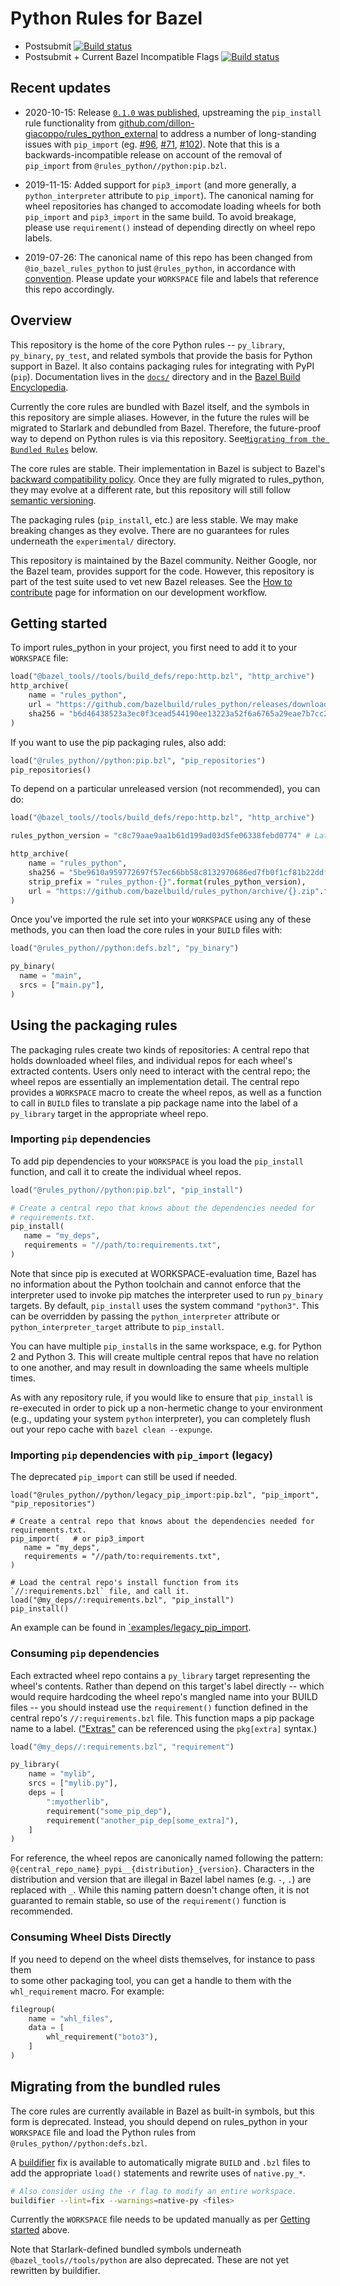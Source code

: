# Python Rules for Bazel

* Postsubmit [![Build status](https://badge.buildkite.com/0bcfe58b6f5741aacb09b12485969ba7a1205955a45b53e854.svg?branch=master)](https://buildkite.com/bazel/python-rules-python-postsubmit)
* Postsubmit + Current Bazel Incompatible Flags [![Build status](https://badge.buildkite.com/219007166ab6a7798b22758e7ae3f3223001398ffb56a5ad2a.svg?branch=master)](https://buildkite.com/bazel/rules-python-plus-bazelisk-migrate)

## Recent updates

* 2020-10-15: Release [`0.1.0` was published](https://github.com/bazelbuild/rules_python/releases/tag/0.1.0), upstreaming
the `pip_install` rule functionality from [github.com/dillon-giacoppo/rules_python_external](https://github.com/dillon-giacoppo/rules_python_external)
to address a number of long-standing issues with `pip_import` (eg. [#96](https://github.com/bazelbuild/rules_python/issues/96), [#71](https://github.com/bazelbuild/rules_python/issues/71), [#102](https://github.com/bazelbuild/rules_python/issues/102)).
Note that this is a backwards-incompatible release on account of the removal of `pip_import` from `@rules_python//python:pip.bzl`.  

* 2019-11-15: Added support for `pip3_import` (and more generally, a
`python_interpreter` attribute to `pip_import`). The canonical naming for wheel
repositories has changed to accomodate loading wheels for both `pip_import` and
`pip3_import` in the same build. To avoid breakage, please use `requirement()`
instead of depending directly on wheel repo labels.

* 2019-07-26: The canonical name of this repo has been changed from
`@io_bazel_rules_python` to just `@rules_python`, in accordance with
[convention](https://docs.bazel.build/versions/master/skylark/deploying.html#workspace).
Please update your `WORKSPACE` file and labels that reference this repo
accordingly.

## Overview

This repository is the home of the core Python rules -- `py_library`,
`py_binary`, `py_test`, and related symbols that provide the basis for Python
support in Bazel. It also contains packaging rules for integrating with PyPI
(`pip`). Documentation lives in the
[`docs/`](https://github.com/bazelbuild/rules_python/tree/master/docs)
directory and in the
[Bazel Build Encyclopedia](https://docs.bazel.build/versions/master/be/python.html).

Currently the core rules are bundled with Bazel itself, and the symbols in this
repository are simple aliases. However, in the future the rules will be
migrated to Starlark and debundled from Bazel. Therefore, the future-proof way
to depend on Python rules is via this repository. See[`Migrating from the Bundled Rules`](#Migrating-from-the-bundled-rules) below.

The core rules are stable. Their implementation in Bazel is subject to Bazel's
[backward compatibility policy](https://docs.bazel.build/versions/master/backward-compatibility.html).
Once they are fully migrated to rules_python, they may evolve at a different
rate, but this repository will still follow
[semantic versioning](https://semver.org).

The packaging rules (`pip_install`, etc.) are less stable. We may make breaking
changes as they evolve. There are no guarantees for rules underneath the
`experimental/` directory.

This repository is maintained by the Bazel community. Neither Google, nor the
Bazel team, provides support for the code. However, this repository is part of
the test suite used to vet new Bazel releases. See the [How to
contribute](CONTRIBUTING.md) page for information on our development workflow.

## Getting started

To import rules_python in your project, you first need to add it to your
`WORKSPACE` file:

```python
load("@bazel_tools//tools/build_defs/repo:http.bzl", "http_archive")
http_archive(
    name = "rules_python",
    url = "https://github.com/bazelbuild/rules_python/releases/download/0.1.0/rules_python-0.1.0.tar.gz",
    sha256 = "b6d46438523a3ec0f3cead544190ee13223a52f6a6765a29eae7b7cc24cc83a0",
)
```

If you want to use the pip packaging rules, also add:

```python
load("@rules_python//python:pip.bzl", "pip_repositories")
pip_repositories()
```

To depend on a particular unreleased version (not recommended), you can do:

```python
load("@bazel_tools//tools/build_defs/repo:http.bzl", "http_archive")

rules_python_version = "c8c79aae9aa1b61d199ad03d5fe06338febd0774" # Latest @ 2020-10-15

http_archive(
    name = "rules_python",
    sha256 = "5be9610a959772697f57ec66bb58c8132970686ed7fb0f1cf81b22ddf12f5368",
    strip_prefix = "rules_python-{}".format(rules_python_version),
    url = "https://github.com/bazelbuild/rules_python/archive/{}.zip".format(rules_python_version),
)
```

Once you've imported the rule set into your `WORKSPACE` using any of these
methods, you can then load the core rules in your `BUILD` files with:

``` python
load("@rules_python//python:defs.bzl", "py_binary")

py_binary(
  name = "main",
  srcs = ["main.py"],
)
```

## Using the packaging rules

The packaging rules create two kinds of repositories: A central repo that holds
downloaded wheel files, and individual repos for each wheel's extracted
contents. Users only need to interact with the central repo; the wheel repos
are essentially an implementation detail. The central repo provides a
`WORKSPACE` macro to create the wheel repos, as well as a function to call in
`BUILD` files to translate a pip package name into the label of a `py_library`
target in the appropriate wheel repo.

### Importing `pip` dependencies

To add pip dependencies to your `WORKSPACE` is you load
the `pip_install` function, and call it to create the
individual wheel repos.


```python
load("@rules_python//python:pip.bzl", "pip_install")

# Create a central repo that knows about the dependencies needed for
# requirements.txt.
pip_install(
   name = "my_deps",
   requirements = "//path/to:requirements.txt",
)
```

Note that since pip is executed at WORKSPACE-evaluation time, Bazel has no
information about the Python toolchain and cannot enforce that the interpreter
used to invoke pip matches the interpreter used to run `py_binary` targets. By
default, `pip_install` uses the system command `"python3"`. This can be overridden by passing the
`python_interpreter` attribute or `python_interpreter_target` attribute to `pip_install`.

You can have multiple `pip_install`s in the same workspace, e.g. for Python 2
and Python 3. This will create multiple central repos that have no relation to
one another, and may result in downloading the same wheels multiple times.

As with any repository rule, if you would like to ensure that `pip_install` is
re-executed in order to pick up a non-hermetic change to your environment (e.g.,
updating your system `python` interpreter), you can completely flush out your
repo cache with `bazel clean --expunge`.

### Importing `pip` dependencies with `pip_import` (legacy)

The deprecated `pip_import` can still be used if needed.

```
load("@rules_python//python/legacy_pip_import:pip.bzl", "pip_import", "pip_repositories")

# Create a central repo that knows about the dependencies needed for requirements.txt.
pip_import(   # or pip3_import
   name = "my_deps",
   requirements = "//path/to:requirements.txt",
)

# Load the central repo's install function from its `//:requirements.bzl` file, and call it.
load("@my_deps//:requirements.bzl", "pip_install")
pip_install()
```

An example can be found in [`examples/legacy_pip_import](examples/legacy_pip_import).

### Consuming `pip` dependencies

Each extracted wheel repo contains a `py_library` target representing the
wheel's contents. Rather than depend on this target's label directly -- which
would require hardcoding the wheel repo's mangled name into your BUILD files --
you should instead use the `requirement()` function defined in the central
repo's `//:requirements.bzl` file. This function maps a pip package name to a
label. (["Extras"](
https://packaging.python.org/tutorials/installing-packages/#installing-setuptools-extras)
can be referenced using the `pkg[extra]` syntax.)

```python
load("@my_deps//:requirements.bzl", "requirement")

py_library(
    name = "mylib",
    srcs = ["mylib.py"],
    deps = [
        ":myotherlib",
        requirement("some_pip_dep"),
        requirement("another_pip_dep[some_extra]"),
    ]
)
```

For reference, the wheel repos are canonically named following the pattern:
`@{central_repo_name}_pypi__{distribution}_{version}`. Characters in the
distribution and version that are illegal in Bazel label names (e.g. `-`, `.`)
are replaced with `_`. While this naming pattern doesn't change often, it is
not guaranted to remain stable, so use of the `requirement()` function is
recommended.

### Consuming Wheel Dists Directly

If you need to depend on the wheel dists themselves, for instance to pass them	
to some other packaging tool, you can get a handle to them with the `whl_requirement` macro. For example:
	
```python
filegroup(	
    name = "whl_files",	
    data = [	
        whl_requirement("boto3"),	
    ]	
)
```

## Migrating from the bundled rules

The core rules are currently available in Bazel as built-in symbols, but this
form is deprecated. Instead, you should depend on rules_python in your
`WORKSPACE` file and load the Python rules from
`@rules_python//python:defs.bzl`.

A [buildifier](https://github.com/bazelbuild/buildtools/blob/master/buildifier/README.md)
fix is available to automatically migrate `BUILD` and `.bzl` files to add the
appropriate `load()` statements and rewrite uses of `native.py_*`.

```sh
# Also consider using the -r flag to modify an entire workspace.
buildifier --lint=fix --warnings=native-py <files>
```

Currently the `WORKSPACE` file needs to be updated manually as per [Getting
started](#Getting-started) above.

Note that Starlark-defined bundled symbols underneath
`@bazel_tools//tools/python` are also deprecated. These are not yet rewritten
by buildifier.
